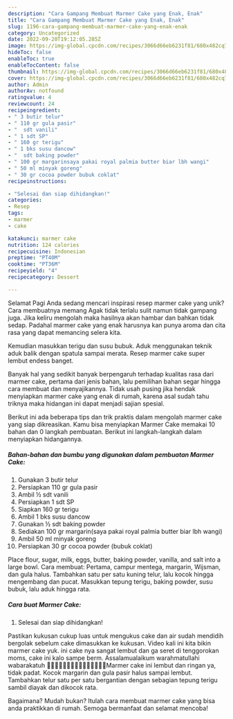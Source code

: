 ```yaml
---
description: "Cara Gampang Membuat Marmer Cake yang Enak, Enak"
title: "Cara Gampang Membuat Marmer Cake yang Enak, Enak"
slug: 1196-cara-gampang-membuat-marmer-cake-yang-enak-enak
category: Uncategorized
date: 2022-09-20T19:12:05.285Z
image: https://img-global.cpcdn.com/recipes/3066d66eb6231f81/680x482cq70/marmer-cake-foto-resep-utama.jpg
hideToc: false
enableToc: true
enableTocContent: false
thumbnail: https://img-global.cpcdn.com/recipes/3066d66eb6231f81/680x482cq70/marmer-cake-foto-resep-utama.jpg
cover: https://img-global.cpcdn.com/recipes/3066d66eb6231f81/680x482cq70/marmer-cake-foto-resep-utama.jpg
author: Admin
authorAv: notfound
ratingvalue: 4
reviewcount: 24
recipeingredient:
- " 3 butir telur"
- " 110 gr gula pasir"
- "  sdt vanili"
- " 1 sdt SP"
- " 160 gr terigu"
- " 1 bks susu dancow"
- "  sdt baking powder"
- " 100 gr margarinsaya pakai royal palmia butter biar lbh wangi"
- " 50 ml minyak goreng"
- " 30 gr cocoa powder bubuk coklat"
recipeinstructions:

- "Selesai dan siap dihidangkan!"
categories:
- Resep
tags:
- marmer
- cake

katakunci: marmer cake 
nutrition: 124 calories
recipecuisine: Indonesian
preptime: "PT40M"
cooktime: "PT36M"
recipeyield: "4"
recipecategory: Dessert

---
```



Selamat Pagi Anda sedang mencari inspirasi resep marmer cake yang unik? Cara membuatnya memang Agak tidak terlalu sulit namun tidak gampang juga. Jika keliru mengolah maka hasilnya akan hambar dan bahkan tidak sedap. Padahal marmer cake yang enak harusnya kan punya aroma dan cita rasa yang dapat memancing selera kita.


Kemudian masukkan terigu dan susu bubuk. Aduk menggunakan teknik aduk balik dengan spatula sampai merata. Resep marmer cake super lembut endess banget.

Banyak hal yang sedikit banyak berpengaruh terhadap kualitas rasa dari marmer cake, pertama dari jenis bahan, lalu pemilihan bahan segar hingga cara membuat dan menyajikannya. Tidak usah pusing jika hendak menyiapkan marmer cake yang enak di rumah, karena asal sudah tahu triknya maka hidangan ini dapat menjadi sajian spesial.


Berikut ini ada beberapa tips dan trik praktis dalam mengolah marmer cake yang siap dikreasikan. Kamu bisa menyiapkan Marmer Cake memakai 10 bahan dan 0 langkah pembuatan. Berikut ini langkah-langkah dalam menyiapkan hidangannya.

<!--inarticleads1-->

##### Bahan-bahan dan bumbu yang digunakan dalam pembuatan Marmer Cake:

1. Gunakan  3 butir telur
1. Persiapkan  110 gr gula pasir
1. Ambil  ½ sdt vanili
1. Persiapkan  1 sdt SP
1. Siapkan  160 gr terigu
1. Ambil  1 bks susu dancow
1. Gunakan  ½ sdt baking powder
1. Sediakan  100 gr margarin(saya pakai royal palmia butter biar lbh wangi)
1. Ambil  50 ml minyak goreng
1. Persiapkan  30 gr cocoa powder (bubuk coklat)


Place flour, sugar, milk, eggs, butter, baking powder, vanilla, and salt into a large bowl. Cara membuat: Pertama, campur mentega, margarin, Wijsman, dan gula halus. Tambahkan satu per satu kuning telur, lalu kocok hingga mengembang dan pucat. Masukkan tepung terigu, baking powder, susu bubuk, lalu aduk hingga rata. 

<!--inarticleads2-->

##### Cara buat Marmer Cake:


1. Selesai dan siap dihidangkan!

Pastikan kukusan cukup luas untuk mengukus cake dan air sudah mendidih bergolak sebelum cake dimasukkan ke kukusan. Video kali ini kita bikin marmer cake yuk. ini cake nya sangat lembut dan ga seret di tenggorokan moms, cake ini kalo sampe berm. Assalamualaikum warahmatullahi wabarakatuh 🍰🍰🍰🍰🍰🍰🍰🍰🍰🍰🍰🍰🍰🍰🍰Marmer cake ini lembut dan ringan ya, tidak padat. Kocok margarin dan gula pasir halus sampai lembut. Tambahkan telur satu per satu bergantian dengan sebagian tepung terigu sambil diayak dan dikocok rata. 

Bagaimana? Mudah bukan? Itulah cara membuat marmer cake yang bisa anda praktikkan di rumah. Semoga bermanfaat dan selamat mencoba!
